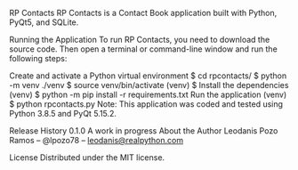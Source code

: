 RP Contacts
RP Contacts is a Contact Book application built with Python, PyQt5, and SQLite.

Running the Application
To run RP Contacts, you need to download the source code. Then open a terminal or command-line window and run the following steps:

Create and activate a Python virtual environment
$ cd rpcontacts/
$ python -m venv ./venv
$ source venv/bin/activate
(venv) $
Install the dependencies
(venv) $ python -m pip install -r requirements.txt
Run the application
(venv) $ python rpcontacts.py
Note: This application was coded and tested using Python 3.8.5 and PyQt 5.15.2.

Release History
0.1.0
A work in progress
About the Author
Leodanis Pozo Ramos – @lpozo78 – leodanis@realpython.com

License
Distributed under the MIT license.


